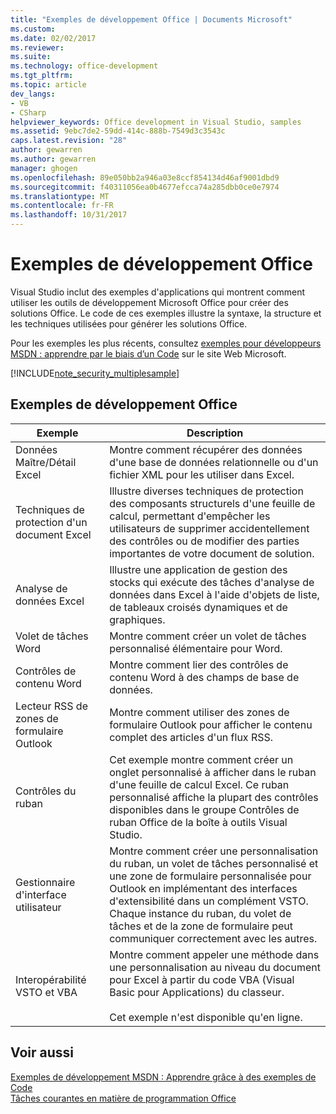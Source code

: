 ```yaml
---
title: "Exemples de développement Office | Documents Microsoft"
ms.custom: 
ms.date: 02/02/2017
ms.reviewer: 
ms.suite: 
ms.technology: office-development
ms.tgt_pltfrm: 
ms.topic: article
dev_langs:
- VB
- CSharp
helpviewer_keywords: Office development in Visual Studio, samples
ms.assetid: 9ebc7de2-59dd-414c-888b-7549d3c3543c
caps.latest.revision: "28"
author: gewarren
ms.author: gewarren
manager: ghogen
ms.openlocfilehash: 89e050bb2a946a03e8ccf854134d46af9001dbd9
ms.sourcegitcommit: f40311056ea0b4677efcca74a285dbb0ce0e7974
ms.translationtype: MT
ms.contentlocale: fr-FR
ms.lasthandoff: 10/31/2017
---
```

# <a name="office-development-samples"></a>Exemples de développement Office
  Visual Studio inclut des exemples d'applications qui montrent comment utiliser les outils de développement Microsoft Office pour créer des solutions Office. Le code de ces exemples illustre la syntaxe, la structure et les techniques utilisées pour générer les solutions Office.  
  
 Pour les exemples les plus récents, consultez [exemples pour développeurs MSDN : apprendre par le biais d’un Code](http://go.microsoft.com/fwlink/?LinkID=248199) sur le site Web Microsoft.  
  
 [!INCLUDE[note_security_multiplesample](../vsto/includes/note-security-multiplesample-md.md)]  
  
## <a name="office-development-samples"></a>Exemples de développement Office  
  
|Exemple|Description|  
|------------|-----------------|  
|Données Maître/Détail Excel|Montre comment récupérer des données d'une base de données relationnelle ou d'un fichier XML pour les utiliser dans Excel.|  
|Techniques de protection d'un document Excel|Illustre diverses techniques de protection des composants structurels d'une feuille de calcul, permettant d'empêcher les utilisateurs de supprimer accidentellement des contrôles ou de modifier des parties importantes de votre document de solution.|  
|Analyse de données Excel|Illustre une application de gestion des stocks qui exécute des tâches d'analyse de données dans Excel à l'aide d'objets de liste, de tableaux croisés dynamiques et de graphiques.|  
|Volet de tâches Word|Montre comment créer un volet de tâches personnalisé élémentaire pour Word.|  
|Contrôles de contenu Word|Montre comment lier des contrôles de contenu Word à des champs de base de données.|  
|Lecteur RSS de zones de formulaire Outlook|Montre comment utiliser des zones de formulaire Outlook pour afficher le contenu complet des articles d'un flux RSS.|  
|Contrôles du ruban|Cet exemple montre comment créer un onglet personnalisé à afficher dans le ruban d'une feuille de calcul Excel. Ce ruban personnalisé affiche la plupart des contrôles disponibles dans le groupe Contrôles de ruban Office de la boîte à outils Visual Studio.|  
|Gestionnaire d'interface utilisateur|Montre comment créer une personnalisation du ruban, un volet de tâches personnalisé et une zone de formulaire personnalisée pour Outlook en implémentant des interfaces d'extensibilité dans un complément VSTO. Chaque instance du ruban, du volet de tâches et de la zone de formulaire peut communiquer correctement avec les autres.|  
|Interopérabilité VSTO et VBA|Montre comment appeler une méthode dans une personnalisation au niveau du document pour Excel à partir du code VBA (Visual Basic pour Applications) du classeur.<br /><br /> Cet exemple n'est disponible qu'en ligne.|  
  
## <a name="see-also"></a>Voir aussi  
 [Exemples de développement MSDN : Apprendre grâce à des exemples de Code](http://go.microsoft.com/fwlink/?LinkID=248199)   
 [Tâches courantes en matière de programmation Office](../vsto/common-tasks-in-office-programming.md)  
  
  